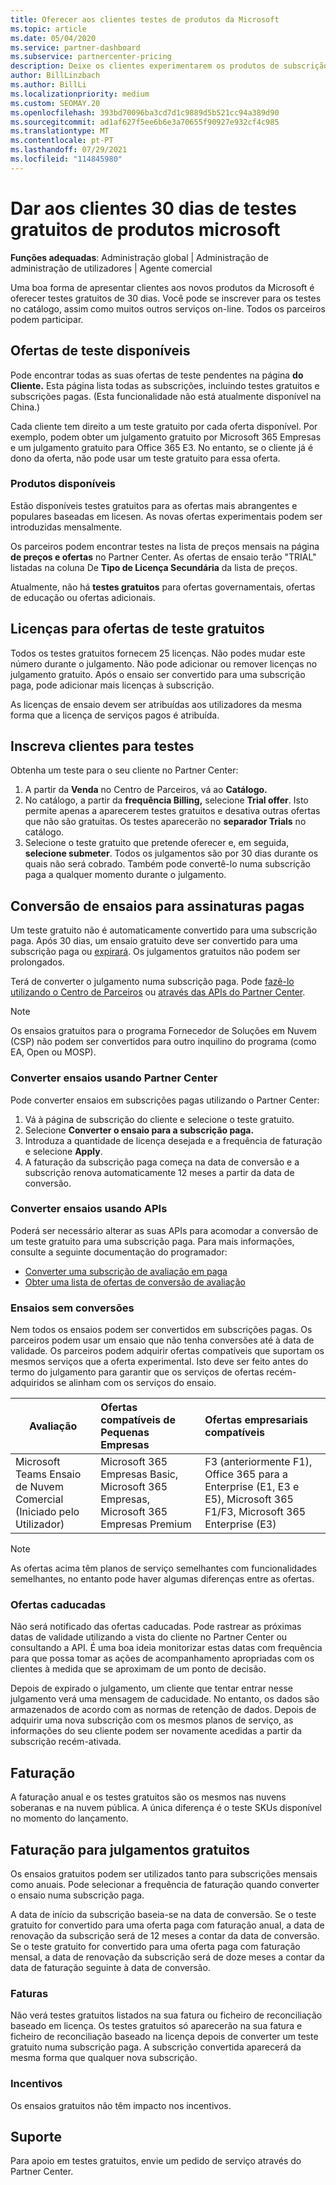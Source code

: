 ```yaml
---
title: Oferecer aos clientes testes de produtos da Microsoft
ms.topic: article
ms.date: 05/04/2020
ms.service: partner-dashboard
ms.subservice: partnercenter-pricing
description: Deixe os clientes experimentarem os produtos de subscrição da Microsoft durante 30 dias. Inscreva-se para estes testes gratuitos no catálogo, tal como muitos outros serviços online.
author: BillLinzbach
ms.author: BillLi
ms.localizationpriority: medium
ms.custom: SEOMAY.20
ms.openlocfilehash: 393bd70096ba3cd7d1c9889d5b521cc94a389d90
ms.sourcegitcommit: ad1af627f5ee6b6e3a70655f90927e932cf4c985
ms.translationtype: MT
ms.contentlocale: pt-PT
ms.lasthandoff: 07/29/2021
ms.locfileid: "114845980"
---
```

# <a name="give-customers-30-day-free-trials-of-microsoft-products"></a>Dar aos clientes 30 dias de testes gratuitos de produtos microsoft

**Funções adequadas**: Administração global | Administração de administração de utilizadores | Agente comercial

Uma boa forma de apresentar clientes aos novos produtos da Microsoft é oferecer testes gratuitos de 30 dias. Você pode se inscrever para os testes no catálogo, assim como muitos outros serviços on-line. Todos os parceiros podem participar.

## <a name="available-trial-offers"></a>Ofertas de teste disponíveis

Pode encontrar todas as suas ofertas de teste pendentes na página **do Cliente.** Esta página lista todas as subscrições, incluindo testes gratuitos e subscrições pagas. (Esta funcionalidade não está atualmente disponível na China.)

Cada cliente tem direito a um teste gratuito por cada oferta disponível. Por exemplo, podem obter um julgamento gratuito por Microsoft 365 Empresas e um julgamento gratuito para Office 365 E3. No entanto, se o cliente já é dono da oferta, não pode usar um teste gratuito para essa oferta.

### <a name="available-products"></a>Produtos disponíveis

Estão disponíveis testes gratuitos para as ofertas mais abrangentes e populares baseadas em licesen. As novas ofertas experimentais podem ser introduzidas mensalmente.

Os parceiros podem encontrar testes na lista de preços mensais na página **de preços e ofertas** no Partner Center. As ofertas de ensaio terão "TRIAL" listadas na coluna De **Tipo de Licença Secundária** da lista de preços.

Atualmente, não há **testes gratuitos** para ofertas governamentais, ofertas de educação ou ofertas adicionais.

## <a name="licenses-for-free-trial-offers"></a>Licenças para ofertas de teste gratuitos

Todos os testes gratuitos fornecem 25 licenças. Não podes mudar este número durante o julgamento. Não pode adicionar ou remover licenças no julgamento gratuito. Após o ensaio ser convertido para uma subscrição paga, pode adicionar mais licenças à subscrição.

As licenças de ensaio devem ser atribuídas aos utilizadores da mesma forma que a licença de serviços pagos é atribuída.

## <a name="sign-customers-up-for-trials"></a>Inscreva clientes para testes

Obtenha um teste para o seu cliente no Partner Center:

1. A partir da **Venda** no Centro de Parceiros, vá ao **Catálogo.** 
2. No catálogo, a partir da **frequência Billing,** selecione **Trial offer**. Isto permite apenas a aparecerem testes gratuitos e desativa outras ofertas que não são gratuitas. Os testes aparecerão no **separador Trials** no catálogo.
3. Selecione o teste gratuito que pretende oferecer e, em seguida, **selecione submeter**. Todos os julgamentos são por 30 dias durante os quais não será cobrado. Também pode convertê-lo numa subscrição paga a qualquer momento durante o julgamento.

## <a name="converting-trials-to-paid-subscriptions"></a>Conversão de ensaios para assinaturas pagas

Um teste gratuito não é automaticamente convertido para uma subscrição paga. Após 30 dias, um ensaio gratuito deve ser convertido para uma subscrição paga ou [expirará](#expiring-offers). Os julgamentos gratuitos não podem ser prolongados.

Terá de converter o julgamento numa subscrição paga. Pode [fazê-lo utilizando o Centro de Parceiros](#convert-trials-using-partner-center) ou [através das APIs do Partner Center](#convert-trials-using-apis).

> [!NOTE]
> Os ensaios gratuitos para o programa Fornecedor de Soluções em Nuvem (CSP) não podem ser convertidos para outro inquilino do programa (como EA, Open ou MOSP).

### <a name="convert-trials-using-partner-center"></a>Converter ensaios usando Partner Center

Pode converter ensaios em subscrições pagas utilizando o Partner Center:

1. Vá à página de subscrição do cliente e selecione o teste gratuito.
2. Selecione **Converter o ensaio para a subscrição paga.**
3. Introduza a quantidade de licença desejada e a frequência de faturação e selecione **Apply**.
4. A faturação da subscrição paga começa na data de conversão e a subscrição renova automaticamente 12 meses a partir da data de conversão. 

### <a name="convert-trials-using-apis"></a>Converter ensaios usando APIs

Poderá ser necessário alterar as suas APIs para acomodar a conversão de um teste gratuito para uma subscrição paga. Para mais informações, consulte a seguinte documentação do programador:

- [Converter uma subscrição de avaliação em paga](/partner-center/develop/convert-a-trial-subscription-to-paid)
- [Obter uma lista de ofertas de conversão de avaliação](/partner-center/develop/get-a-list-of-trial-conversion-offers)

### <a name="trials-without-conversions"></a>Ensaios sem conversões

Nem todos os ensaios podem ser convertidos em subscrições pagas. Os parceiros podem usar um ensaio que não tenha conversões até à data de validade. Os parceiros podem adquirir ofertas compatíveis que suportam os mesmos serviços que a oferta experimental.  Isto deve ser feito antes do termo do julgamento para garantir que os serviços de ofertas recém-adquiridos se alinham com os serviços do ensaio. 

|**Avaliação**   |**Ofertas compatíveis de Pequenas Empresas**   |**Ofertas empresariais compatíveis**   |
|----------------------------|:---------------------------------|:------------------------------------------|
|Microsoft Teams Ensaio de Nuvem Comercial (Iniciado pelo Utilizador)   |Microsoft 365 Empresas Basic, Microsoft 365 Empresas, Microsoft 365 Empresas Premium   | F3 (anteriormente F1), Office 365 para a Enterprise (E1, E3 e E5), Microsoft 365 F1/F3, Microsoft 365 Enterprise (E3)   |

>[!NOTE]
>As ofertas acima têm planos de serviço semelhantes com funcionalidades semelhantes, no entanto pode haver algumas diferenças entre as ofertas.

### <a name="expiring-offers"></a>Ofertas caducadas

Não será notificado das ofertas caducadas. Pode rastrear as próximas datas de validade utilizando a vista do cliente no Partner Center ou consultando a API. É uma boa ideia monitorizar estas datas com frequência para que possa tomar as ações de acompanhamento apropriadas com os clientes à medida que se aproximam de um ponto de decisão.

Depois de expirado o julgamento, um cliente que tentar entrar nesse julgamento verá uma mensagem de caducidade. No entanto, os dados são armazenados de acordo com as normas de retenção de dados. Depois de adquirir uma nova subscrição com os mesmos planos de serviço, as informações do seu cliente podem ser novamente acedidas a partir da subscrição recém-ativada.

## <a name="billing"></a>Faturação

A faturação anual e os testes gratuitos são os mesmos nas nuvens soberanas e na nuvem pública. A única diferença é o teste SKUs disponível no momento do lançamento.

## <a name="billing-for-free-trials"></a>Faturação para julgamentos gratuitos

Os ensaios gratuitos podem ser utilizados tanto para subscrições mensais como anuais. Pode selecionar a frequência de faturação quando converter o ensaio numa subscrição paga.

A data de início da subscrição baseia-se na data de conversão. Se o teste gratuito for convertido para uma oferta paga com faturação anual, a data de renovação da subscrição será de 12 meses a contar da data de conversão. Se o teste gratuito for convertido para uma oferta paga com faturação mensal, a data de renovação da subscrição será de doze meses a contar da data de faturação seguinte à data de conversão.

### <a name="invoices"></a>Faturas

Não verá testes gratuitos listados na sua fatura ou ficheiro de reconciliação baseado em licença. Os testes gratuitos só aparecerão na sua fatura e ficheiro de reconciliação baseado na licença depois de converter um teste gratuito numa subscrição paga. A subscrição convertida aparecerá da mesma forma que qualquer nova subscrição.

### <a name="incentives"></a>Incentivos

Os ensaios gratuitos não têm impacto nos incentivos.

## <a name="support"></a>Suporte

Para apoio em testes gratuitos, envie um pedido de serviço através do Partner Center.